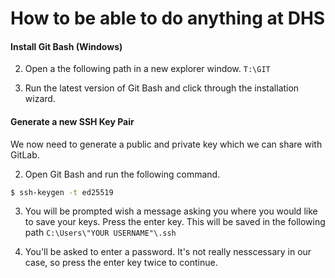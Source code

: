 # How to be able to do anything at DHS

#### Install Git Bash (Windows)

2.  Open a the following path in a new explorer window.
    `T:\GIT`
    
3.  Run the latest version of Git Bash and click through the installation wizard.
    

#### Generate a new SSH Key Pair

We now need to generate a public and private key which we can share with GitLab.

2.  Open Git Bash and run the following command.
    

```bash
$ ssh-keygen -t ed25519
```

3.  You will be prompted wish a message asking you where you would like to save your keys. Press the enter key.
    This will be saved in the following path `C:\Users\"YOUR USERNAME"\.ssh`
    
4.  You'll be asked to enter a password. It's not really nesscessary in our case, so press the enter key twice to continue.

